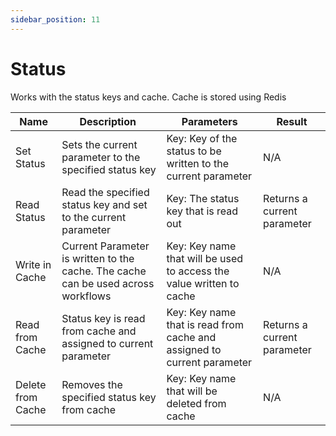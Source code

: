 ```yaml
---
sidebar_position: 11
---
```


# Status

Works with the status keys and cache. Cache is stored using Redis

| Name              | Description                                                                       | Parameters                                                              | Result                      |
| ----------------- | --------------------------------------------------------------------------------- | ----------------------------------------------------------------------- | --------------------------- |
| Set Status        | Sets the current parameter to the specified status key                            | Key: Key of the status to be written to the current parameter           |       N/A                      |
| Read Status       | Read the specified status key and set to the current parameter                    | Key: The status key that is read out                                    | Returns a current parameter |
| Write in Cache    | Current Parameter is written to the cache. The cache can be used across workflows | Key: Key name that will be used to access the value written to cache    |         N/A                    |
| Read from Cache   | Status key is read from cache and assigned to current parameter                   | Key: Key name that is read from cache and assigned to current parameter | Returns a current parameter |
| Delete from Cache | Removes the specified status key from cache                                       | Key: Key name that will be deleted from cache                           |        N/A                     |
